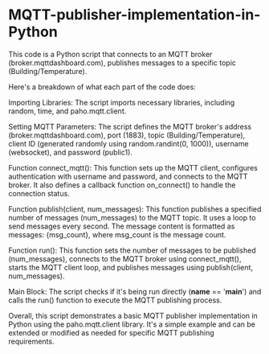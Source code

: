 # MQTT-publisher-implementation-in-Python
This code is a Python script that connects to an MQTT broker (broker.mqttdashboard.com), publishes messages to a specific topic (Building/Temperature).

Here's a breakdown of what each part of the code does:

Importing Libraries: The script imports necessary libraries, including random, time, and paho.mqtt.client.

Setting MQTT Parameters: The script defines the MQTT broker's address (broker.mqttdashboard.com), port (1883), topic (Building/Temperature), client ID (generated randomly using random.randint(0, 1000)), username (websocket), and password (public1).

Function connect_mqtt(): This function sets up the MQTT client, configures authentication with username and password, and connects to the MQTT broker. It also defines a callback function on_connect() to handle the connection status.

Function publish(client, num_messages): This function publishes a specified number of messages (num_messages) to the MQTT topic. It uses a loop to send messages every second. The message content is formatted as messages: {msg_count}, where msg_count is the message count.

Function run(): This function sets the number of messages to be published (num_messages), connects to the MQTT broker using connect_mqtt(), starts the MQTT client loop, and publishes messages using publish(client, num_messages).

Main Block: The script checks if it's being run directly (__name__ == '__main__') and calls the run() function to execute the MQTT publishing process.

Overall, this script demonstrates a basic MQTT publisher implementation in Python using the paho.mqtt.client library. It's a simple example and can be extended or modified as needed for specific MQTT publishing requirements.
